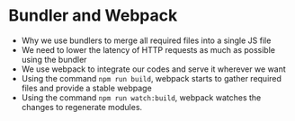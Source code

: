 # Bundler and Webpack

- Why we use bundlers to merge all required files into a single JS file
- We need to lower the latency of HTTP requests as much as possible using the bundler
- We use webpack to integrate our codes and serve it wherever we want
- Using the command `npm run build`, webpack starts to gather required files and provide a stable webpage
- Using the command `npm run watch:build`, webpack watches the changes to regenerate modules.
